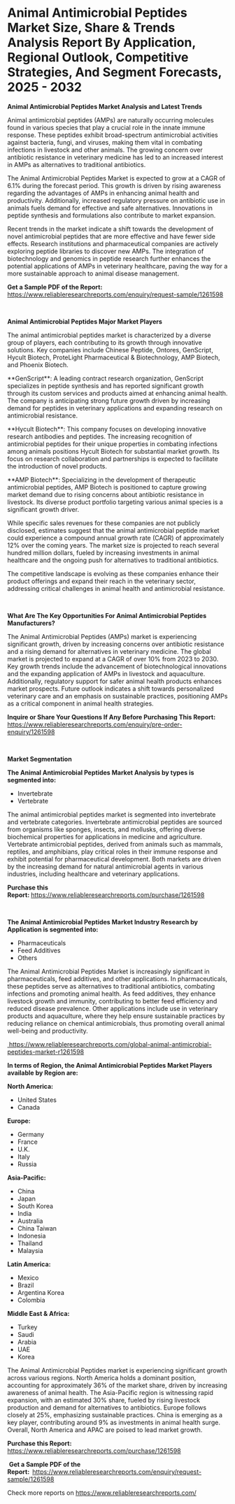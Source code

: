 <p><h1>Animal Antimicrobial Peptides Market Size, Share & Trends Analysis Report By Application, Regional Outlook, Competitive Strategies, And Segment Forecasts, 2025 - 2032</h1></p><p><strong>Animal Antimicrobial Peptides Market Analysis and Latest Trends</strong></p>
<p><p>Animal antimicrobial peptides (AMPs) are naturally occurring molecules found in various species that play a crucial role in the innate immune response. These peptides exhibit broad-spectrum antimicrobial activities against bacteria, fungi, and viruses, making them vital in combating infections in livestock and other animals. The growing concern over antibiotic resistance in veterinary medicine has led to an increased interest in AMPs as alternatives to traditional antibiotics.</p><p>The Animal Antimicrobial Peptides Market is expected to grow at a CAGR of 6.1% during the forecast period. This growth is driven by rising awareness regarding the advantages of AMPs in enhancing animal health and productivity. Additionally, increased regulatory pressure on antibiotic use in animals fuels demand for effective and safe alternatives. Innovations in peptide synthesis and formulations also contribute to market expansion.</p><p>Recent trends in the market indicate a shift towards the development of novel antimicrobial peptides that are more effective and have fewer side effects. Research institutions and pharmaceutical companies are actively exploring peptide libraries to discover new AMPs. The integration of biotechnology and genomics in peptide research further enhances the potential applications of AMPs in veterinary healthcare, paving the way for a more sustainable approach to animal disease management.</p></p>
<p><strong>Get a Sample PDF of the Report:&nbsp;</strong> <a href="https://www.reliableresearchreports.com/enquiry/request-sample/1261598?utm_campaign=3083&utm_medium=2&utm_source=Github&utm_content=ia&utm_term=03042025&utm_id=animal-antimicrobial-peptides">https://www.reliableresearchreports.com/enquiry/request-sample/1261598</a></p>
<p>&nbsp;</p>
<p><strong>Animal Antimicrobial Peptides Major Market Players</strong></p>
<p><p>The animal antimicrobial peptides market is characterized by a diverse group of players, each contributing to its growth through innovative solutions. Key companies include Chinese Peptide, Ontores, GenScript, Hycult Biotech, ProteLight Pharmaceutical & Biotechnology, AMP Biotech, and Phoenix Biotech. </p><p>**GenScript**: A leading contract research organization, GenScript specializes in peptide synthesis and has reported significant growth through its custom services and products aimed at enhancing animal health. The company is anticipating strong future growth driven by increasing demand for peptides in veterinary applications and expanding research on antimicrobial resistance.</p><p>**Hycult Biotech**: This company focuses on developing innovative research antibodies and peptides. The increasing recognition of antimicrobial peptides for their unique properties in combating infections among animals positions Hycult Biotech for substantial market growth. Its focus on research collaboration and partnerships is expected to facilitate the introduction of novel products.</p><p>**AMP Biotech**: Specializing in the development of therapeutic antimicrobial peptides, AMP Biotech is positioned to capture growing market demand due to rising concerns about antibiotic resistance in livestock. Its diverse product portfolio targeting various animal species is a significant growth driver.</p><p>While specific sales revenues for these companies are not publicly disclosed, estimates suggest that the animal antimicrobial peptide market could experience a compound annual growth rate (CAGR) of approximately 12% over the coming years. The market size is projected to reach several hundred million dollars, fueled by increasing investments in animal healthcare and the ongoing push for alternatives to traditional antibiotics.</p><p>The competitive landscape is evolving as these companies enhance their product offerings and expand their reach in the veterinary sector, addressing critical challenges in animal health and antimicrobial resistance.</p></p>
<p>&nbsp;</p>
<p><strong>What Are The Key Opportunities For Animal Antimicrobial Peptides Manufacturers?</strong></p>
<p><p>The Animal Antimicrobial Peptides (AMPs) market is experiencing significant growth, driven by increasing concerns over antibiotic resistance and a rising demand for alternatives in veterinary medicine. The global market is projected to expand at a CAGR of over 10% from 2023 to 2030. Key growth trends include the advancement of biotechnological innovations and the expanding application of AMPs in livestock and aquaculture. Additionally, regulatory support for safer animal health products enhances market prospects. Future outlook indicates a shift towards personalized veterinary care and an emphasis on sustainable practices, positioning AMPs as a critical component in animal health strategies.</p></p>
<p><strong>Inquire or Share Your Questions If Any Before Purchasing This Report:</strong> <a href="https://www.reliableresearchreports.com/enquiry/pre-order-enquiry/1261598?utm_campaign=3083&utm_medium=2&utm_source=Github&utm_content=ia&utm_term=03042025&utm_id=animal-antimicrobial-peptides">https://www.reliableresearchreports.com/enquiry/pre-order-enquiry/1261598</a></p>
<p>&nbsp;</p>
<p><strong>Market Segmentation</strong></p>
<p><strong>The Animal Antimicrobial Peptides Market Analysis by types is segmented into:</strong></p>
<p><ul><li>Invertebrate</li><li>Vertebrate</li></ul></p>
<p><p>The animal antimicrobial peptides market is segmented into invertebrate and vertebrate categories. Invertebrate antimicrobial peptides are sourced from organisms like sponges, insects, and mollusks, offering diverse biochemical properties for applications in medicine and agriculture. Vertebrate antimicrobial peptides, derived from animals such as mammals, reptiles, and amphibians, play critical roles in their immune response and exhibit potential for pharmaceutical development. Both markets are driven by the increasing demand for natural antimicrobial agents in various industries, including healthcare and veterinary applications.</p></p>
<p><strong>Purchase this Report:&nbsp;</strong><a href="https://www.reliableresearchreports.com/purchase/1261598?utm_campaign=3083&utm_medium=2&utm_source=Github&utm_content=ia&utm_term=03042025&utm_id=animal-antimicrobial-peptides">https://www.reliableresearchreports.com/purchase/1261598</a></p>
<p>&nbsp;</p>
<p><strong>The Animal Antimicrobial Peptides Market Industry Research by Application is segmented into:</strong></p>
<p><ul><li>Pharmaceuticals</li><li>Feed Additives</li><li>Others</li></ul></p>
<p><p>The Animal Antimicrobial Peptides Market is increasingly significant in pharmaceuticals, feed additives, and other applications. In pharmaceuticals, these peptides serve as alternatives to traditional antibiotics, combating infections and promoting animal health. As feed additives, they enhance livestock growth and immunity, contributing to better feed efficiency and reduced disease prevalence. Other applications include use in veterinary products and aquaculture, where they help ensure sustainable practices by reducing reliance on chemical antimicrobials, thus promoting overall animal well-being and productivity.</p></p>
<p><a href="https://www.reliableresearchreports.com/global-animal-antimicrobial-peptides-market-r1261598?utm_campaign=3083&utm_medium=2&utm_source=Github&utm_content=ia&utm_term=03042025&utm_id=animal-antimicrobial-peptides">&nbsp;https://www.reliableresearchreports.com/global-animal-antimicrobial-peptides-market-r1261598</a></p>
<p><strong>In terms of Region, the Animal Antimicrobial Peptides Market Players available by Region are:</strong></p>
<p>
    <p> <strong> North America: </strong>
        <ul>
            <li>United States</li>
            <li>Canada</li>
        </ul>
        </p> 
    <p> <strong> Europe: </strong>
        <ul>
            <li>Germany</li>
            <li>France</li>
            <li>U.K.</li>
            <li>Italy</li>
            <li>Russia</li>
        </ul>
        </p> 
    <p> <strong> Asia-Pacific: </strong>
        <ul>
            <li>China</li>
            <li>Japan</li>
            <li>South Korea</li>
            <li>India</li>
            <li>Australia</li>
            <li>China Taiwan</li>
            <li>Indonesia</li>
            <li>Thailand</li>
            <li>Malaysia</li>
        </ul>
        </p> 
    <p> <strong> Latin America: </strong>
        <ul>
            <li>Mexico</li>
            <li>Brazil</li>
            <li>Argentina Korea</li>
            <li>Colombia</li>
        </ul>
        </p> 
    <p> <strong> Middle East & Africa: </strong>
        <ul>
            <li>Turkey</li>
            <li>Saudi</li>
            <li>Arabia</li>
            <li>UAE</li>
            <li>Korea</li>
        </ul>
    </p>
    </p>
<p><p>The Animal Antimicrobial Peptides market is experiencing significant growth across various regions. North America holds a dominant position, accounting for approximately 36% of the market share, driven by increasing awareness of animal health. The Asia-Pacific region is witnessing rapid expansion, with an estimated 30% share, fueled by rising livestock production and demand for alternatives to antibiotics. Europe follows closely at 25%, emphasizing sustainable practices. China is emerging as a key player, contributing around 9% as investments in animal health surge. Overall, North America and APAC are poised to lead market growth.</p></p>
<p><strong>Purchase this Report: </strong><a href="https://www.reliableresearchreports.com/purchase/1261598?utm_campaign=3083&utm_medium=2&utm_source=Github&utm_content=ia&utm_term=03042025&utm_id=animal-antimicrobial-peptides">https://www.reliableresearchreports.com/purchase/1261598</a></p>
<p>&nbsp;<strong>Get a Sample PDF of the Report:&nbsp;&nbsp;</strong><a href="https://www.reliableresearchreports.com/enquiry/request-sample/1261598?utm_campaign=3083&utm_medium=2&utm_source=Github&utm_content=ia&utm_term=03042025&utm_id=animal-antimicrobial-peptides">https://www.reliableresearchreports.com/enquiry/request-sample/1261598</a></p>
<p><strong></strong></p>
<p>Check more reports on <a href="https://www.reliableresearchreports.com/?utm_campaign=3083&utm_medium=2&utm_source=Github&utm_content=ia&utm_term=03042025&utm_id=animal-antimicrobial-peptides">https://www.reliableresearchreports.com/</a></p>